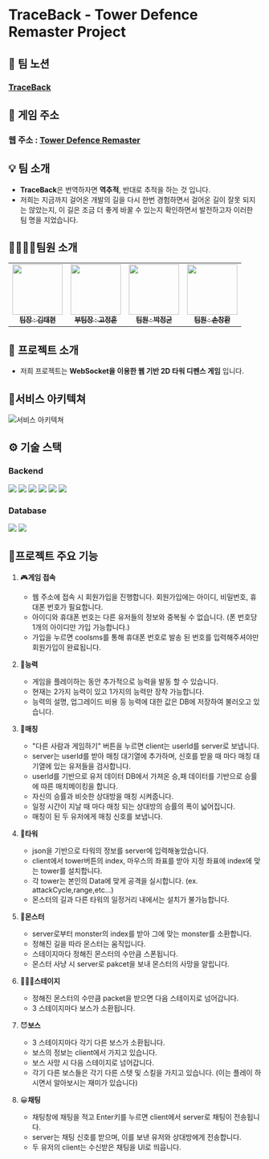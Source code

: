# TraceBack - Tower Defence Remaster Project

## 📖 팀 노션

### [TraceBack](https://teamsparta.notion.site/TraceBack-68151bcd33104026b353fa51ed6f9b2c)

## 🎯 게임 주소

### 웹 주소 : [Tower Defence Remaster](https://towerdefence.shop/)

## 💡 팀 소개

- **TraceBack**은 번역하자면 **역추적**, 반대로 추적을 하는 것 입니다.
- 저희는 지금까지 걸어온 개발의 길을 다시 한번 경험하면서 걸어온 길이 잘못 되지는 않았는지, 
  이 길은 조금 더 좋게 바꿀 수 있는지 확인하면서 발전하고자 이러한 팀 명을 지었습니다.

## 👨‍👨‍👦‍👦팀원 소개

<table>
  <tbody>
    <tr>
      <td align="center"><a href="https://github.com/xxooxx99"><img src="https://avatars.githubusercontent.com/u/142870523?v=4" width="100px;" alt=""/><br /><sub><b> 팀장 : 김태현 </b></sub></a><br /></td>
      <td align="center"><a href="https://github.com/rhwjdgns"><img src="https://avatars.githubusercontent.com/u/167050760?v=4" width="100px;" alt=""/><br /><sub><b> 부팀장 : 고정훈 </b></sub></a><br /></td>
      <td align="center"><a href="https://github.com/wjdrbsgkrry"><img src="https://avatars.githubusercontent.com/u/67831170?v=4" width="100px;" alt=""/><br /><sub><b> 팀원 : 박정균 </b></sub></a><br /></td>
      <td align="center"><a href="https://github.com/Poison6251"><img src="https://avatars.githubusercontent.com/u/101390131?v=4" width="100px;" alt=""/><br /><sub><b> 팀원 : 손창환 </b></sub></a><br /></td>
    </tr>
  </tbody>
</table>

## 📄 프로젝트 소개

- 저희 프로젝트는 **WebSocket을 이용한 웹 기반 2D 타워 디펜스 게임** 입니다.

## 🔲서비스 아키텍쳐

![서비스 아키텍쳐](https://github.com/user-attachments/assets/3d18aa18-5b27-4e9e-8dbb-1080a2845060)

## ⚙️ 기술 스택


### Backend

<img src="https://img.shields.io/badge/node.js-339933?style=for-the-badge&logo=Node.js&logoColor=white">
<img src="https://img.shields.io/badge/mysql-4479A1?style=for-the-badge&logo=mysql&logoColor=white">
<img src="https://img.shields.io/badge/amazonec2-FF9900?style=for-the-badge&logo=amazonec2&logoColor=white">
<img src="https://img.shields.io/badge/express.js-%23404d59.svg?style=for-the-badge&logo=express&logoColor=%2361DAFB">
<img src="https://img.shields.io/badge/JWT-black?style=for-the-badge&logo=JSON%20web%20tokens">
<img src="https://img.shields.io/badge/Socket.io-black?style=for-the-badge&logo=socket.io&badgeColor=010101">

### Database

<img src="https://img.shields.io/badge/mysql-4479A1.svg?style=for-the-badge&logo=mysql&logoColor=white">
<img src="https://img.shields.io/badge/Prisma-3982CE?style=for-the-badge&logo=Prisma&logoColor=white">

## 🎰프로젝트 주요 기능

1. 🎮**게임 접속**

   - 웹 주소에 접속 시 회원가입을 진행합니다. 회원가입에는 아이디, 비밀번호, 휴대폰 번호가 필요합니다.
   - 아이디와 휴대폰 번호는 다른 유저들의 정보와 중복될 수 없습니다. (폰 번호당 1개의 아이디만 가입 가능합니다.)
   - 가입을 누르면 coolsms를 통해 휴대폰 번호로 발송 된 번호를 입력해주셔야만 회원가입이 완료됩니다.

2. 🥊**능력**

   - 게임을 플레이하는 동안 추가적으로 능력을 발동 할 수 있습니다.
   - 현재는 2가지 능력이 있고 1가지의 능력만 장착 가능합니다.
   - 능력의 설명, 업그레이드 비용 등 능력에 대한 값은 DB에 저장하여 불러오고 있습니다.

3. 👥**매칭**

   - "다른 사람과 게임하기" 버튼을 누르면 client는 userId를 server로 보냅니다.
   - server는 userId를 받아 매칭 대기열에 추가하며, 신호를 받을 때 마다 매칭 대기열에 있는 유저들을 검사합니다.
   - userId를 기반으로 유저 데이터 DB에서 가져온 승,패 데이터를 기반으로 승률에 따른 매치메이킹을 합니다.
   - 자신의 승률과 비슷한 상대방을 매칭 시켜줍니다.
   - 일정 시간이 지날 때 마다 매칭 되는 상대방의 승률의 폭이 넓어집니다.
   - 매칭이 된 두 유저에게 매칭 신호를 보냅니다.

4. 🏹**타워**

   - json을 기반으로 타워의 정보를 server에 입력해놓았습니다.
   - client에서 tower버튼의 index, 마우스의 좌표를 받아 지정 좌표에 index에 맞는 tower를 설치합니다.
   - 각 tower는 본인의 Data에 맞게 공격을 실시합니다. (ex. attackCycle,range,etc...)
   - 몬스터의 길과 다른 타워의 일정거리 내에서는 설치가 불가능합니다.
  
5. 👻**몬스터**

   - server로부터 monster의 index를 받아 그에 맞는 monster를 소환합니다.
   - 정해진 길을 따라 몬스터는 움직입니다.
   - 스테이지마다 정해진 몬스터의 수만큼 스폰됩니다.
   - 몬스터 사냥 시 server로 pakcet을 보내 몬스터의 사망을 알립니다.

6. 🥇🥈🥉**스테이지**

   - 정해진 몬스터의 수만큼 packet을 받으면 다음 스테이지로 넘어갑니다.
   - 3 스테이지마다 보스가 소환됩니다.
  
7. 😈**보스**

   - 3 스테이지마다 각기 다른 보스가 소환됩니다.
   - 보스의 정보는 client에서 가지고 있습니다.
   - 보스 사망 시 다음 스테이지로 넘어갑니다.
   - 각기 다른 보스들은 각기 다른 스텟 및 스킬을 가지고 있습니다. (이는 플레이 하시면서 알아보시는 재미가 있습니다)

8. 😀**채팅**

   - 채팅창에 채팅을 적고 Enter키를 누르면 client에서 server로 채팅이 전송됩니다.
   - server는 채팅 신호를 받으며, 이를 보낸 유저와 상대방에게 전송합니다.
   - 두 유저의 client는 수신받은 채팅을 UI로 띄웁니다.


